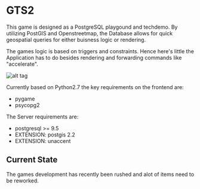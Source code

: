 # GTS2
This game is designed as a PostgreSQL playgound and techdemo.
By utilizing PostGIS and Openstreetmap, the Database allows for quick geospatial queries for either buisness logic or rendering.

The games logic is based on triggers and constraints. Hence here's little the Application has to do besides rendering and forwarding commands like "accelerate".


![alt tag](https://github.com/zesoup/gts2/blob/master/images/GTS.png)


Currently based on Python2.7 the key requirements on the frontend are:

 * pygame
 * psycopg2

The Server requirements are:

 * postgresql >= 9.5
 * EXTENSION: postgis 2.2
 * EXTENSION: unaccent


## Current State
The games development has recently been rushed and alot of items need to be reworked.
